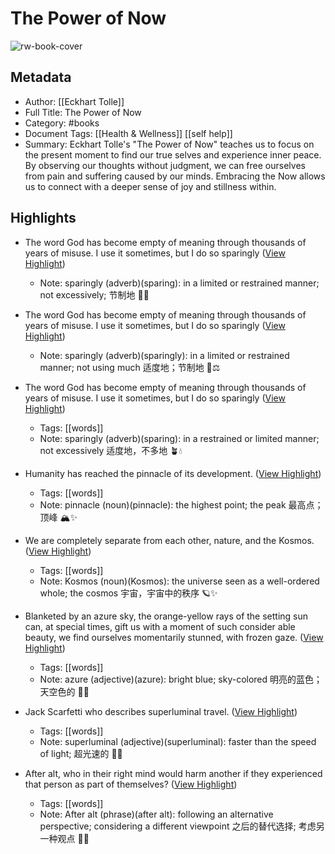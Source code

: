 # The Power of Now

![rw-book-cover](https://readwise-assets.s3.amazonaws.com/media/uploaded_book_covers/profile_1050896/C94KfKX3JHBSpG0-SEEOV_OP9_EQL1GhjseuanldHZ4-cov_X439cC3.jpeg)

## Metadata
- Author: [[Eckhart Tolle]]
- Full Title: The Power of Now
- Category: #books
- Document Tags: [[Health & Wellness]] [[self help]] 
- Summary: Eckhart Tolle's "The Power of Now" teaches us to focus on the present moment to find our true selves and experience inner peace. By observing our thoughts without judgment, we can free ourselves from pain and suffering caused by our minds. Embracing the Now allows us to connect with a deeper sense of joy and stillness within.

## Highlights
- The word God has become empty of meaning through thousands of years of misuse. I use it sometimes, but I do so sparingly ([View Highlight](https://read.readwise.io/read/01jgrdse09k9t6r2fscd0703gd))
    - Note: sparingly (adverb)(sparing): in a limited or restrained manner; not excessively; 节制地 🥄🌱

- The word God has become empty of meaning through thousands of years of misuse. I use it sometimes, but I do so sparingly ([View Highlight](https://read.readwise.io/read/01jgrdtahydf1e45defne18j2j))
    - Note: sparingly (adverb)(sparingly): in a limited or restrained manner; not using much 适度地；节制地 🌱⚖️

- The word God has become empty of meaning through thousands of years of misuse. I use it sometimes, but I do so sparingly ([View Highlight](https://read.readwise.io/read/01jgrdtrexr2c1ax3022adsxm1))
    - Tags: [[words]] 
    - Note: sparingly (adverb)(sparing): in a restrained or limited manner; not excessively 适度地，不多地 🪴💧

- Humanity has reached the pinnacle of its development. ([View Highlight](https://read.readwise.io/read/01jffrz8y6qd62df347ewj13bw))
    - Tags: [[words]] 
    - Note: pinnacle (noun)(pinnacle): the highest point; the peak 最高点；顶峰 🏔️✨

- We are completely separate from each other, nature, and the Kosmos. ([View Highlight](https://read.readwise.io/read/01jffrzx3jdqwf4ng34phpa1mk))
    - Tags: [[words]] 
    - Note: Kosmos (noun)(Kosmos): the universe seen as a well-ordered whole; the cosmos 宇宙，宇宙中的秩序 🪐✨

- Blanketed by an azure sky, the orange-yellow rays of the setting sun can, at special times, gift us with a moment of such consider able beauty, we find ourselves momentarily stunned, with frozen gaze. ([View Highlight](https://read.readwise.io/read/01jffrwvj2jeecb9krzdc92sfw))
    - Tags: [[words]] 
    - Note: azure (adjective)(azure): bright blue; sky-colored 明亮的蓝色；天空色的 🌌💙

- Jack Scarfetti who describes superluminal travel. ([View Highlight](https://read.readwise.io/read/01jffsaejsmeh44gtdv5cda5e1))
    - Tags: [[words]] 
    - Note: superluminal (adjective)(superluminal): faster than the speed of light; 超光速的 🚀✨

- After alt, who in their right mind would harm another if they experienced that person as part of themselves? ([View Highlight](https://read.readwise.io/read/01jffs8daqbejyez790v7yp2yj))
    - Tags: [[words]] 
    - Note: After alt (phrase)(after alt): following an alternative perspective; considering a different viewpoint 之后的替代选择; 考虑另一种观点 🔄🤔

